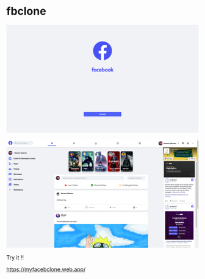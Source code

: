 # fbclone

![alt tag](https://github.com/nvnsaharan/fbclone/blob/main/login.png)

![alt tag](https://github.com/nvnsaharan/fbclone/blob/main/main.png)

Try it !!

https://myfacebclone.web.app/
